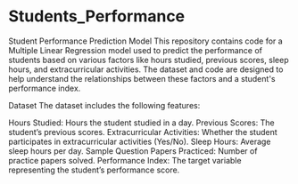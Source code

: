 # Students_Performance
Student Performance Prediction Model
This repository contains code for a Multiple Linear Regression model used to predict the performance of students based on various factors like hours studied, previous scores, sleep hours, and extracurricular activities. The dataset and code are designed to help understand the relationships between these factors and a student's performance index.

Dataset
The dataset includes the following features:

Hours Studied: Hours the student studied in a day.
Previous Scores: The student’s previous scores.
Extracurricular Activities: Whether the student participates in extracurricular activities (Yes/No).
Sleep Hours: Average sleep hours per day.
Sample Question Papers Practiced: Number of practice papers solved.
Performance Index: The target variable representing the student’s performance score.

